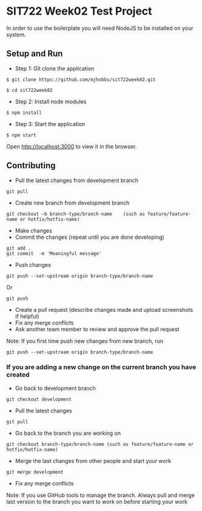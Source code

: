 # SIT722 Week02 Test Project

In order to use the boilerplate you will need NodeJS to be installed on your system.

## Setup and Run

- Step 1: Git clone the application

```
$ git clone https://github.com/mjhobbs/sit722week02.git

$ cd sit722week02
```

- Step 2: Install node modules

```
$ npm install
```

- Step 3: Start the application

```
$ npm start
```

Open [http://localhost:3000](http://localhost:3000) to view it in the browser.

## Contributing

- Pull the latest changes from development branch

```
git pull
```

- Create new branch from development branch

```
git checkout –b branch-type/branch-name    (such as feature/feature-name or hotfix/hotfix-name)
```

- Make changes 
- Commit the changes (repeat until you are done developing)

```
git add .   
git commit  -m 'Meaningful message'

```

- Push changes

```
git push --set-upstream origin branch-type/branch-name 
```

Or

```
git push
```

- Create a pull request (describe changes made and upload screenshots if helpful)
- Fix any merge conflicts
- Ask another team member to review and approve the pull request

Note: If you first time push new changes from new branch, run

```
git push --set-upstream origin branch-type/branch-name
```

### If you are adding a new change on the current branch you have created

- Go back to development branch

```
git checkout development
```

- Pull the latest changes

```
git pull 
```

- Go back to the branch you are working on 

```
git checkout branch-type/branch-name (such as feature/feature-name or hotfix/hotfix-name)
```

- Merge the last changes from other people and start your work

```
git merge development
```

- Fix any merge conflicts

Note: If you use GitHub tools to manage the branch. Always pull and merge last version to the branch you want to work on before starting your work

